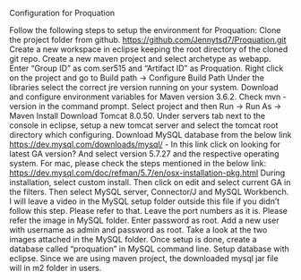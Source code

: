 ﻿Configuration for Proquation

Follow the following steps to setup the environment for Proquation:
Clone the project folder from github.
https://github.com/Jennytsd7/Proquation.git
Create a new workspace in eclipse keeping the root directory of the cloned git repo.
Create a new maven project and select archetype as webapp. Enter “Group ID” as com.ser515 and “Artifact ID” as Proquation.
Right click on the project and go to Build path → Configure Build Path
Under the libraries select the correct jre version running on your system.
Download and configure environment variables for Maven version 3.6.2.
Check mvn -version in the command prompt.
Select project and then Run → Run As → Maven Install
Download Tomcat 8.0.50.
Under servers tab next to the console in eclipse, setup a new tomcat server and select the tomcat root directory which configuring.
Download MySQL database from the below link 
https://dev.mysql.com/downloads/mysql/ - In this link click on looking for latest GA version? And select version 5.7.27 and the respective operating system.
For mac, please check the steps mentioned in the below link:
https://dev.mysql.com/doc/refman/5.7/en/osx-installation-pkg.html
During installation, select custom install. Then click on edit and select current GA in the filters. Then select MySQL server, Connector/J and MySQL Workbench.
I will leave a video in the MySQL setup folder outside this file if you didn’t follow this step. Please refer to that.
Leave the port numbers as it is. Please refer the image in MySQL folder.
Enter password as root. Add a new user with username as admin and password as root. Take a look at the two images attached in the MySQL folder.
Once setup is done, create a database called “proquation” in MySQL command line.
Setup database with eclipse. Since we are using maven project, the downloaded mysql jar file will in m2 folder in users.
